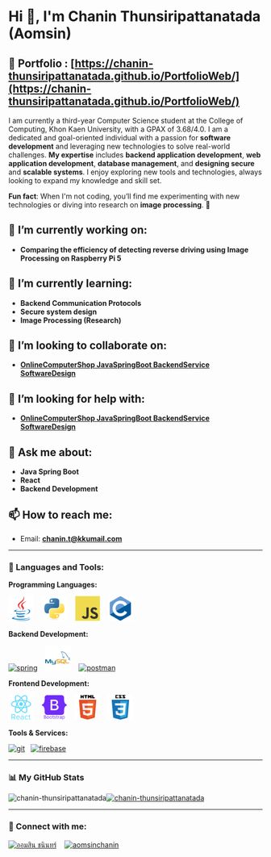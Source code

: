 # Hi 👋, I'm Chanin Thunsiripattanatada (Aomsin)

🔗 **Portfolio :** [https://chanin-thunsiripattanatada.github.io/PortfolioWeb/](https://chanin-thunsiripattanatada.github.io/PortfolioWeb/)
---
I am currently a third-year Computer Science student at the College of Computing, Khon Kaen University, with a GPAX of 3.68/4.0. I am a dedicated and goal-oriented individual with a passion for **software development** and leveraging new technologies to solve real-world challenges. **My expertise** includes **backend application development**, **web application development**, **database management**, and **designing secure** and **scalable systems**. I enjoy exploring new tools and technologies, always looking to expand my knowledge and skill set.

**Fun fact**: When I'm not coding, you’ll find me experimenting with new technologies or diving into research on **image processing**. 🚀

## 🌱 I’m currently working on:
- **Comparing the efficiency of detecting reverse driving using Image Processing on Raspberry Pi 5**

## 🌱 I’m currently learning:
- **Backend Communication Protocols**
- **Secure system design**
- **Image Processing (Research)**

## 👯 I’m looking to collaborate on:
- **[OnlineComputerShop JavaSpringBoot BackendService SoftwareDesign](https://github.com/Chanin-Thunsiripattanatada/OnlineComputerShop_JavaSpringBoot_BackendService_SoftwareDesign)**

## 🤝 I’m looking for help with:
- **[OnlineComputerShop JavaSpringBoot BackendService SoftwareDesign](https://github.com/Chanin-Thunsiripattanatada/OnlineComputerShop_JavaSpringBoot_BackendService_SoftwareDesign)**

## 💬 Ask me about:
- **Java Spring Boot**
- **React**
- **Backend Development**

## 📫 How to reach me:
- Email: **[chanin.t@kkumail.com](mailto:chanin.t@kkumail.com)**

---

### 🚀 Languages and Tools:
**Programming Languages:**

<a href="https://www.java.com" target="_blank" rel="noreferrer"><img src="https://raw.githubusercontent.com/devicons/devicon/master/icons/java/java-original.svg" alt="java" width="50" height="50"/></a>&nbsp;&nbsp;&nbsp;
<a href="https://www.python.org" target="_blank" rel="noreferrer"><img src="https://raw.githubusercontent.com/devicons/devicon/master/icons/python/python-original.svg" alt="python" width="50" height="50"/></a>&nbsp;&nbsp;&nbsp;
<a href="https://developer.mozilla.org/en-US/docs/Web/JavaScript" target="_blank" rel="noreferrer"><img src="https://raw.githubusercontent.com/devicons/devicon/master/icons/javascript/javascript-original.svg" alt="javascript" width="50" height="50"/></a>&nbsp;&nbsp;&nbsp;
<a href="https://www.cprogramming.com/" target="_blank" rel="noreferrer"><img src="https://raw.githubusercontent.com/devicons/devicon/master/icons/c/c-original.svg" alt="c" width="50" height="50"/></a>

  
**Backend Development:**

<a href="https://spring.io/" target="_blank" rel="noreferrer"><img src="https://www.vectorlogo.zone/logos/springio/springio-icon.svg" alt="spring" width="50" height="50"/></a>&nbsp;&nbsp;&nbsp;
<a href="https://www.mysql.com/" target="_blank" rel="noreferrer"><img src="https://raw.githubusercontent.com/devicons/devicon/master/icons/mysql/mysql-original-wordmark.svg" alt="mysql" width="50" height="50"/></a>&nbsp;&nbsp;&nbsp;
<a href="https://postman.com" target="_blank" rel="noreferrer"><img src="https://www.vectorlogo.zone/logos/getpostman/getpostman-icon.svg" alt="postman" width="50" height="50"/></a>

**Frontend Development:**

<a href="https://reactjs.org/" target="_blank" rel="noreferrer"><img src="https://raw.githubusercontent.com/devicons/devicon/master/icons/react/react-original-wordmark.svg" alt="react" width="50" height="50"/></a>&nbsp;&nbsp;&nbsp;
<a href="https://getbootstrap.com" target="_blank" rel="noreferrer"><img src="https://raw.githubusercontent.com/devicons/devicon/master/icons/bootstrap/bootstrap-plain-wordmark.svg" alt="bootstrap" width="50" height="50"></a>&nbsp;&nbsp;&nbsp;
<a href="https://www.w3.org/html/" target="_blank" rel="noreferrer"><img src="https://raw.githubusercontent.com/devicons/devicon/master/icons/html5/html5-original-wordmark.svg" alt="html5" width="50" height="50"/></a>&nbsp;&nbsp;&nbsp;
<a href="https://www.w3schools.com/css/" target="_blank" rel="noreferrer"><img src="https://raw.githubusercontent.com/devicons/devicon/master/icons/css3/css3-original-wordmark.svg" alt="css3" width="50" height="50"/></a>

**Tools & Services:**

<a href="https://git-scm.com/" target="_blank" rel="noreferrer"><img src="https://www.vectorlogo.zone/logos/git-scm/git-scm-icon.svg" alt="git" width="50" height="50"></a>&nbsp;&nbsp;&nbsp;<a href="https://firebase.google.com/" target="_blank" rel="noreferrer"><img src="https://www.vectorlogo.zone/logos/firebase/firebase-icon.svg" alt="firebase" width="50" height="50"/></a>
      
---

### 📊 My GitHub Stats

<p><img align="left" src="https://github-readme-stats.vercel.app/api/top-langs?username=chanin-thunsiripattanatada&show_icons=true&locale=en&layout=compact" alt="chanin-thunsiripattanatada" /></p>

<p align="left">
  <a href="https://github.com/ryo-ma/github-profile-trophy">
    <img src="https://github-profile-trophy.vercel.app/?username=chanin-thunsiripattanatada" alt="chanin-thunsiripattanatada" />
  </a> 
</p>

---

### 📱 Connect with me:
<p align="left">
<a href="https://fb.com/ออมสิน ชนินทร์" target="blank"><img align="center" src="https://raw.githubusercontent.com/rahuldkjain/github-profile-readme-generator/master/src/images/icons/Social/facebook.svg" alt="ออมสิน ชนินทร์" width="50" height="50" /></a>&nbsp;&nbsp;&nbsp;
<a href="https://instagram.com/aomsinchanin" target="blank"><img align="center" src="https://raw.githubusercontent.com/rahuldkjain/github-profile-readme-generator/master/src/images/icons/Social/instagram.svg" alt="aomsinchanin" width="50" height="50" /></a>


<!--
**Chanin-Thunsiripattanatada/Chanin-Thunsiripattanatada** is a ✨ _special_ ✨ repository because its `README.md` (this file) appears on your GitHub profile.

Here are some ideas to get you started:

- 🔭 I’m currently working on ...
- 🌱 I’m currently learning ...
- 👯 I’m looking to collaborate on ...
- 🤔 I’m looking for help with ...
- 💬 Ask me about ...
- 📫 How to reach me: ...
- 😄 Pronouns: ...
- ⚡ Fun fact: ...
-->

